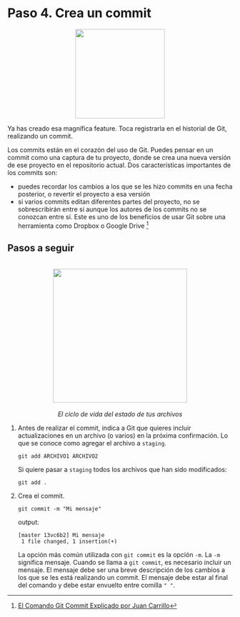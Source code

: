 # Paso 4. Crea un commit

<div align="center">
	<img src="https://ik.imagekit.io/gdgjaen/charlas/open-source-2021/crea-un-commit_hbGzDMdb8B.png" height="200px"/>
</div>

Ya has creado esa magnífica feature. Toca registrarla en el historial de Git, realizando un commit. 

Los commits están en el corazón del uso de Git. Puedes pensar en un commit como una captura de tu proyecto, donde se crea una nueva versión de ese proyecto en el repositorio actual. Dos características importantes de los commits son:

- puedes recordar los cambios a los que se les hizo commits en una fecha posterior, o revertir el proyecto a esa versión
- si varios commits editan diferentes partes del proyecto, no se sobrescribirán entre sí aunque los autores de los commits no se conozcan entre sí. Este es uno de los beneficios de usar Git sobre una herramienta como Dropbox o Google Drive [^1]

## Pasos a seguir

<div align="center">
  </br>
	<img src="https://ik.imagekit.io/gdgjaen/charlas/open-source-2021/git-flowchart_2S6kARyK2Ir.png" height="300px"/>
</br>
</br>
<i>El ciclo de vida del estado de tus archivos</i>
</div>



1. Antes de realizar el commit, indica a Git que quieres incluir actualizaciones en un archivo (o varios) en la próxima confirmación. Lo que se conoce como agregar el archivo a `staging`. 

   ```shell
   git add ARCHIVO1 ARCHIVO2
   ```

   Si quiere pasar a `staging` todos los archivos que han sido modificados:

   ```shell
   git add . 
   ```

2. Crea el commit.

   ```shell
   git commit -m "Mi mensaje"
   ```

   output: 

   ```shell
   [master 13vc6b2] Mi mensaje
    1 file changed, 1 insertion(+)
   ```

   La opción más común utilizada con `git commit` es la opción `-m`. La `-m` significa mensaje. Cuando se llama a `git commit`, es necesario incluir un mensaje. El mensaje debe ser una breve descripción de los cambios a los que se les está realizando un commit. El mensaje debe estar al final del comando y debe estar envuelto entre comilla `" "`.



[^1]: [El Comando Git Commit Explicado por Juan Carrillo](https://www.freecodecamp.org/espanol/news/el-comando-git-commit-explicado/)

